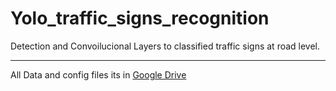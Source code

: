 # Yolo_traffic_signs_recognition

Detection and Convoilucional Layers to classified traffic signs at road level.
 
 ---
 
 All Data and config files its in [Google Drive](https://drive.google.com/drive/folders/1ZpPATSplmkozSvZJ83GBBFSPShIk-a2W?usp=sharing)
